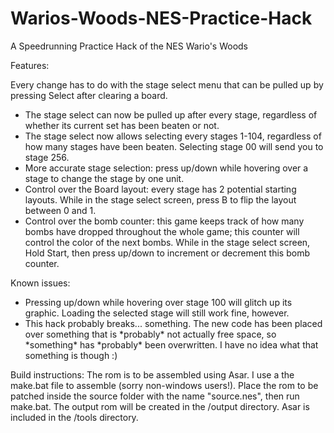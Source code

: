 # Warios-Woods-NES-Practice-Hack
A Speedrunning Practice Hack of the NES Wario's Woods

Features:

Every change has to do with the stage select menu that can be pulled up by pressing Select after clearing a board.

- The stage select can now be pulled up after every stage, regardless of whether its current set has been beaten or not.
- The stage select now allows selecting every stages 1-104, regardless of how many stages have been beaten. Selecting stage 00 will send you to stage 256.
- More accurate stage selection: press up/down while hovering over a stage to change the stage by one unit.
- Control over the Board layout: every stage has 2 potential starting layouts. While in the stage select screen, press B to flip the layout between 0 and 1.
- Control over the bomb counter: this game keeps track of how many bombs have dropped throughout the whole game; this counter will control the color of the next bombs. While in the stage select screen, Hold Start, then press up/down to increment or decrement this bomb counter.

Known issues:
- Pressing up/down while hovering over stage 100 will glitch up its graphic. Loading the selected stage will still work fine, however.
- This hack probably breaks... something. The new code has been placed over something that is \*probably\* not actually free space, so \*something\* has \*probably\* been overwritten. I have no idea what that something is though :)

Build instructions:
The rom is to be assembled using Asar.
I use a the make.bat file to assemble (sorry non-windows users!). Place the rom to be patched inside the source folder with the name "source.nes", then run make.bat. The output rom will be created in the /output directory.
Asar is included in the /tools directory.
